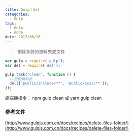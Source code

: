 ```yaml
---
title: Gulp：del
categories:
  - Gulp
tags:
  - Gulp
  - node
date: 2017/06/26
---
```


> 刪除多餘的資料夾或文件

```javascript
var gulp = require('gulp');
var del = require('del');

gulp.task('clean', function () {
  //目的資料夾
  del(['public/include/**', 'public/scss/**']);
});
```

終端機指令：
npm gulp clean
或
yarn gulp clean

### 參考文件

[http://www.gulpjs.com.cn/docs/recipes/delete-files-folder/](http://www.gulpjs.com.cn/docs/recipes/delete-files-folder/)
